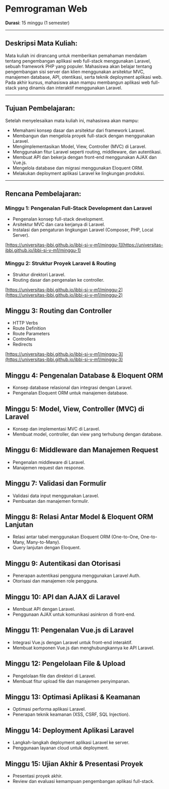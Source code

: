 # Pemrograman Web
**Durasi**: 15 minggu (1 semester)

--- 

## Deskripsi Mata Kuliah:
Mata kuliah ini dirancang untuk memberikan pemahaman mendalam tentang pengembangan aplikasi web full-stack menggunakan Laravel, sebuah framework PHP yang populer. Mahasiswa akan belajar tentang pengembangan sisi server dan klien menggunakan arsitektur MVC, manajemen database, API, otentikasi, serta teknik deployment aplikasi web. Pada akhir kursus, mahasiswa akan mampu membangun aplikasi web full-stack yang dinamis dan interaktif menggunakan Laravel.

---
 
## Tujuan Pembelajaran:
Setelah menyelesaikan mata kuliah ini, mahasiswa akan mampu:

- Memahami konsep dasar dan arsitektur dari framework Laravel.
- Membangun dan mengelola proyek full-stack dengan menggunakan Laravel.
- Mengimplementasikan Model, View, Controller (MVC) di Laravel.
- Menggunakan fitur Laravel seperti routing, middleware, dan autentikasi.
- Membuat API dan bekerja dengan front-end menggunakan AJAX dan Vue.js.
- Mengelola database dan migrasi menggunakan Eloquent ORM.
- Melakukan deployment aplikasi Laravel ke lingkungan produksi.

---

## Rencana Pembelajaran:

### Minggu 1: Pengenalan Full-Stack Development dan Laravel

- Pengenalan konsep full-stack development.
- Arsitektur MVC dan cara kerjanya di Laravel.
- Instalasi dan pengaturan lingkungan Laravel (Composer, PHP, Local Server).

[https://universitas-ibbi.github.io/ibbi-si-v-m1/minggu-1](https://universitas-ibbi.github.io/ibbi-si-v-m1/minggu-1)

### Minggu 2: Struktur Proyek Laravel & Routing

- Struktur direktori Laravel.
- Routing dasar dan pengenalan ke controller.

[https://universitas-ibbi.github.io/ibbi-si-v-m1/minggu-2](https://universitas-ibbi.github.io/ibbi-si-v-m1/minggu-2)

## Minggu 3: Routing dan Controller

- HTTP Verbs
- Route Definition
- Route Parameters
- Controllers
- Redirects

[https://universitas-ibbi.github.io/ibbi-si-v-m1/minggu-3](https://universitas-ibbi.github.io/ibbi-si-v-m1/minggu-3)

## Minggu 4: Pengenalan Database & Eloquent ORM

- Konsep database relasional dan integrasi dengan Laravel.
- Pengenalan Eloquent ORM untuk manajemen database.

## Minggu 5: Model, View, Controller (MVC) di Laravel

- Konsep dan implementasi MVC di Laravel.
- Membuat model, controller, dan view yang terhubung dengan database.

## Minggu 6: Middleware dan Manajemen Request

- Pengenalan middleware di Laravel.
- Manajemen request dan response.

## Minggu 7: Validasi dan Formulir

- Validasi data input menggunakan Laravel.
- Pembuatan dan manajemen formulir.

## Minggu 8: Relasi Antar Model & Eloquent ORM Lanjutan

- Relasi antar tabel menggunakan Eloquent ORM (One-to-One, One-to-Many, Many-to-Many).
- Query lanjutan dengan Eloquent.

## Minggu 9: Autentikasi dan Otorisasi

- Penerapan autentikasi pengguna menggunakan Laravel Auth.
- Otorisasi dan manajemen role pengguna.

## Minggu 10: API dan AJAX di Laravel

- Membuat API dengan Laravel.
- Penggunaan AJAX untuk komunikasi asinkron di front-end.

## Minggu 11: Pengenalan Vue.js di Laravel

- Integrasi Vue.js dengan Laravel untuk front-end interaktif.
- Membuat komponen Vue.js dan menghubungkannya ke API Laravel.

## Minggu 12: Pengelolaan File & Upload

- Pengelolaan file dan direktori di Laravel.
- Membuat fitur upload file dan manajemen penyimpanan.

## Minggu 13: Optimasi Aplikasi & Keamanan

- Optimasi performa aplikasi Laravel.
- Penerapan teknik keamanan (XSS, CSRF, SQL Injection).

## Minggu 14: Deployment Aplikasi Laravel

- Langkah-langkah deployment aplikasi Laravel ke server.
- Penggunaan layanan cloud untuk deployment.

## Minggu 15: Ujian Akhir & Presentasi Proyek

- Presentasi proyek akhir.
- Review dan evaluasi kemampuan pengembangan aplikasi full-stack.